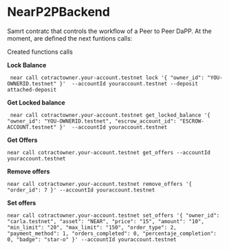 # NearP2PBackend

Samrt contratc that controls the workflow of a Peer to Peer DaPP. At the moment, are defined the next funtions calls:

Created functions calls

**Lock Balance**

     near call cotractowner.your-account.testnet lock '{ "owner_id": "YOU-OWNERID.testnet" }'  --accountId youraccount.testnet --deposit attached-deposit
 
**Get Locked balance**

     near call cotractowner.your-account.testnet get_locked_balance '{ "owner_id": "YOU-OWNERID.testnet", "escrow_account_id": "ESCROW-ACCOUNT.testnet" }'  --accountId youraccount.testnet
     
**Get Offers**

    near call cotractowner.your-account.testnet get_offers --accountId youraccount.testnet
    
**Remove offers**

    near call cotractowner.your-account.testnet remove_offers '{ "order_id": 7 }' --accountId youraccount.testnet
    
**Set offers**

    near call cotractowner.your-account.testnet set_offers '{ "owner_id": "carla.testnet", "asset": "NEAR", "price": "15", "amount": "10", "min_limit": "20", "max_limit": "150", "order_type": 2, "payment_method": 1, "orders_completed": 0, "percentaje_completion": 0, "badge": "star-o" }' --accountId youraccount.testnet


